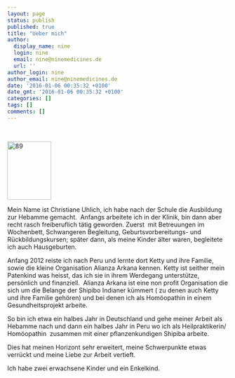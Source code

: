 ```yaml
---
layout: page
status: publish
published: true
title: "Ueber mich"
author:
  display_name: nine
  login: nine
  email: nine@ninemedicines.de
  url: ''
author_login: nine
author_email: nine@ninemedicines.de
date: '2016-01-06 00:35:32 +0100'
date_gmt: '2016-01-06 00:35:32 +0100'
categories: []
tags: []
comments: []
---
```

<p>&nbsp;</p>
<p><img class="alignnone size-full wp-image-63" src="http:&#47;&#47;www.ninemedicines.de&#47;wp-content&#47;uploads&#47;89.jpg" alt="89" width="100" height="133" &#47;></p>
<p>Mein Name ist Christiane Uhlich, ich habe nach der Schule die Ausbildung zur Hebamme gemacht. &nbsp;Anfangs arbeitete ich in der Klinik, bin dann aber recht rasch freiberuflich t&auml;tig geworden. Zuerst &nbsp;mit Betreuungen im Wochenbett, Schwangeren Begleitung, Geburtsvorbereitungs- und R&uuml;ckbildungskursen; sp&auml;ter dann, als meine Kinder &auml;lter waren, begleitete ich auch Hausgeburten.</p>
<p>Anfang 2012 reiste ich nach Peru und lernte dort Ketty und ihre Familie, sowie die kleine Organisation Alianza Arkana kennen. Ketty ist seither mein Patenkind was heisst, das ich sie in ihrem Werdegang unterst&uuml;tze, pers&ouml;nlich und finanziell. &nbsp;Alianza Arkana ist eine non profit Organisation die sich um die Belange der Shipibo Indianer k&uuml;mmert ( zu denen auch Ketty und ihre Familie geh&ouml;ren) und bei denen ich als Hom&ouml;opathin in einem Gesundheitsprojekt arbeite.</p>
<p>So bin ich etwa ein halbes Jahr in Deutschland und gehe meiner Arbeit als Hebamme nach und dann ein halbes Jahr in Peru wo ich als Heilpraktikerin&#47; Hom&ouml;opathin &nbsp;zusammen mit einer pflanzenkundigen Shipiba arbeite.</p>
<p>Dies hat meinen Horizont sehr erweitert, meine Schwerpunkte etwas verr&uuml;ckt und meine Liebe zur Arbeit vertieft.</p>
<p>Ich habe zwei erwachsene Kinder und ein Enkelkind.</p>
